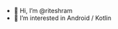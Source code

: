 - 👋 Hi, I’m @riteshram
- 👀 I’m interested in Android / Kotlin

<!---
riteshram/riteshram is a ✨ special ✨ repository because its `README.md` (this file) appears on your GitHub profile.
You can click the Preview link to take a look at your changes.
--->
